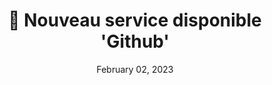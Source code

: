 ---
title: "🐙 Nouveau service disponible 'Github'"
description: "Voici un nouveau service disponible pour l'application, Github !! Il vous donnera accès à des automations comme création automatique de branches, pull request, etc..."
date: "February 02, 2023"
img: '/images/github-new-service.png'
version: '0.0.9'
---